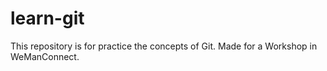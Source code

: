 # learn-git
This repository is for practice the concepts of Git. Made for a Workshop in WeManConnect.
